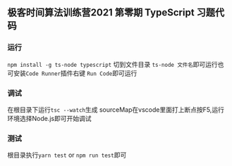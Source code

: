 ## 极客时间算法训练营2021 第零期 TypeScript 习题代码

### 运行
`npm install -g ts-node typescript` 切到文件目录 `ts-node 文件名`即可运行也可安装`Code Runner`插件右键 `Run Code`即可运行

### 调试
在根目录下运行`tsc --watch`生成 sourceMap在vscode里面打上断点按F5,运行环境选择Node.js即可开始调试

### 测试
根目录执行`yarn test` or `npm run test`即可


